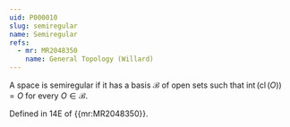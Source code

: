 ```yaml
---
uid: P000010
slug: semiregular
name: Semiregular
refs:
  - mr: MR2048350
    name: General Topology (Willard)
---
```

A space is semiregular if it has a basis $\mathcal{B}$ of open sets such that $\operatorname{int}(\operatorname{cl}(O)) = O$ for every $O \in \mathcal{B}$.

Defined in 14E of {{mr:MR2048350}}.
